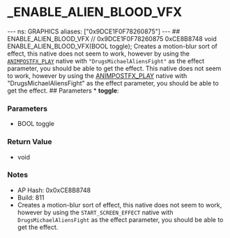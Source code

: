 # _ENABLE_ALIEN_BLOOD_VFX

--- ns: GRAPHICS aliases: ["0x9DCE1F0F78260875"] --- ## ENABLE_ALIEN_BLOOD_VFX  // 0x9DCE1F0F78260875 0xCE8B8748 void ENABLE_ALIEN_BLOOD_VFX(BOOL toggle);  Creates a motion-blur sort of effect, this native does not seem to work, however by using the [`ANIMPOSTFX_PLAY`](#_0x2206BF9A37B7F724) native with `"DrugsMichaelAliensFight"` as the effect parameter, you should be able to get the effect.   This native does not seem to work, however by using the [ANIMPOSTFX_PLAY](#_0x2206BF9A37B7F724) native with "DrugsMichaelAliensFight" as the effect parameter, you should be able to get the effect.    ## Parameters * **toggle**:

### Parameters
* BOOL toggle

### Return Value
* void

### Notes
* AP Hash: 0x0xCE8B8748
* Build: 811
* Creates a motion-blur sort of effect, this native does not seem to work, however by using the `START_SCREEN_EFFECT` native with `DrugsMichaelAliensFight` as the effect parameter, you should be able to get the effect.

